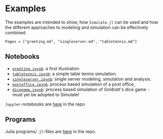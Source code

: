 # Examples

The examples are intended to show, how `Simulate.jl` can be used and how the different approaches to modeling and simulation can be effectively combined.

```@contents
Pages = ["greeting.md", "singleserver.md", "tabletennis.md"]
```

## Notebooks

- [`greeting.ipynb`](https://nbviewer.jupyter.org/github/pbayer/Sim.jl/blob/master/docs/notebooks/greeting.ipynb): a first illustration
- [`tabletennis.ipynb`](https://nbviewer.jupyter.org/github/pbayer/Sim.jl/blob/master/docs/notebooks/tabletennis.ipynb): a simple table tennis simulation.
- [`singleserver.ipynb`](https://nbviewer.jupyter.org/github/pbayer/Sim.jl/blob/master/docs/notebooks/singleserver.ipynb): single server modeling, simulation and analysis.
- [`postoffice.ipynb`](https://nbviewer.jupyter.org/github/pbayer/Sim.jl/blob/master/docs/notebooks/postoffice.ipynb): process based simulation of a post office,
- [`dicegame.ipynb`](https://nbviewer.jupyter.org/github/pbayer/Sim.jl/blob/master/docs/notebooks/dicegame.ipynb): process based simulation of Goldratt's dice game - must yet be adopted to Simulate!


`Jupyter`-notebooks are [here](https://github.com/pbayer/Simulate.jl/tree/master/docs/notebooks) in the repo

## Programs

Julia programs/`.jl`-files are [here](https://github.com/pbayer/Simulate.jl/tree/master/docs/examples) in the repo.
